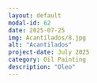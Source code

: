 ```yaml
---
layout: default
modal-id: 62
date: 2025-07-25
img: Acantilados/8.jpg
alt: "Acantilados"
project-date: July 2025
category: Oil Painting
description: "Oleo"
---
```

